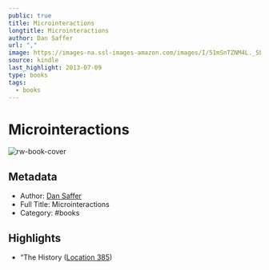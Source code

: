 ```yaml
---
public: true
title: Microinteractions
longtitle: Microinteractions
author: Dan Saffer
url: ","
image: https://images-na.ssl-images-amazon.com/images/I/51mSnTZNM4L._SL200_.jpg
source: kindle
last_highlight: 2013-07-09
type: books
tags:
  - books
---
```

# Microinteractions

![rw-book-cover](https://images-na.ssl-images-amazon.com/images/I/51mSnTZNM4L._SL200_.jpg)

## Metadata
- Author: [Dan Saffer](Dan%20Saffer.md)
- Full Title: Microinteractions
- Category: #books

## Highlights
- “The History ([Location 385](https://readwise.io/to_kindle?action=open&asin=B00CLH3872&location=385))
